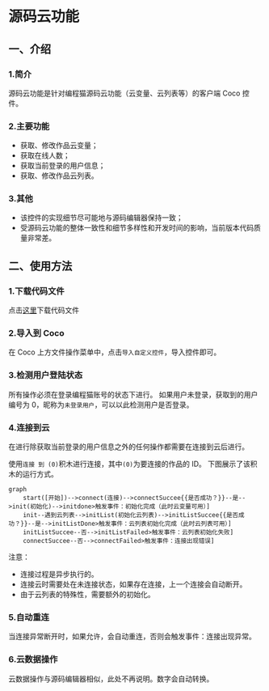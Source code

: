 # 源码云功能

## 一、介绍

### 1.简介

源码云功能是针对编程猫源码云功能（云变量、云列表等）的客户端 Coco 控件。

### 2.主要功能

- 获取、修改作品云变量；
- 获取在线人数；
- 获取当前登录的用户信息；
- 获取、修改作品云列表。

### 3.其他

- 该控件的实现细节尽可能地与源码编辑器保持一致；
- 受源码云功能的整体一致性和细节多样性和开发时间的影响，当前版本代码质量非常差。

## 二、使用方法

### 1.下载代码文件

点击<a href="https://gitee.com/slightning/Coco-Widget-Kitten-Cloud-Function/raw/main/%E4%B8%BB%E4%BD%93.js" download="源码云功能.js">这里</a>下载代码文件

### 2.导入到 Coco

在 Coco 上方文件操作菜单中，点击`导入自定义控件`，导入控件即可。

### 3.检测用户登陆状态

所有操作必须在登录编程猫账号的状态下进行。
如果用户未登录，获取到的用户编号为 0，昵称为`未登录用户`，可以以此检测用户是否登录。

### 4.连接到云

在进行除获取当前登录的用户信息之外的任何操作都需要在连接到云后进行。

使用`连接 到 (0)`积木进行连接，其中`(0)`为要连接的作品的 ID。
下图展示了该积木的运行方式。

```mermaid
graph
    start([开始])-->connect(连接)-->connectSuccee{{是否成功？}}--是-->init(初始化)-->initdone>触发事件：初始化完成（此时云变量可用）]
    init--遇到云列表-->initList(初始化云列表)-->initListSuccee{{是否成功？}}--是-->initListDone>触发事件：云列表初始化完成（此时云列表可用）]
    initListSuccee--否-->initListFailed>触发事件：云列表初始化失败]
    connectSuccee--否-->connectFailed>触发事件：连接出现错误]

```

注意：
- 连接过程是异步执行的。
- 连接云时需要处在未连接状态，如果存在连接，上一个连接会自动断开。
- 由于云列表的特殊性，需要额外的初始化。

### 5.自动重连

当连接异常断开时，如果允许，会自动重连，否则会触发事件：连接出现异常。

### 6.云数据操作

云数据操作与源码编辑器相似，此处不再说明。数字会自动转换。
